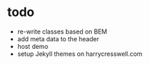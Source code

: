 # todo

- re-write classes based on BEM
- add meta data to the header
- host demo
- setup Jekyll themes on harrycresswell.com
